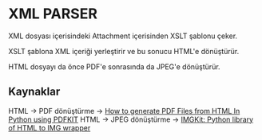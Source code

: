 # XML PARSER
XML dosyası içerisindeki Attachment içerisinden XSLT şablonu çeker.

XSLT şablona XML içeriği yerleştirir ve bu sonucu HTML'e dönüştürür.

HTML dosyayı da önce PDF'e sonrasında da JPEG'e dönüştürür.

## Kaynaklar
HTML -> PDF dönüştürme -> [How to generate PDF Files from HTML In Python using PDFKIT](https://micropyramid.com/blog/how-to-create-pdf-files-in-python-using-pdfkit/)
HTML -> JPEG dönüştürme -> [IMGKit: Python library of HTML to IMG wrapper](https://github.com/jarrekk/imgkit)

